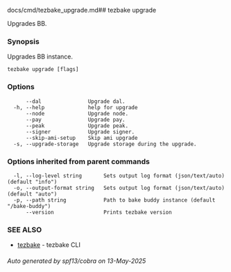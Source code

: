 docs/cmd/tezbake_upgrade.md## tezbake upgrade

Upgrades BB.

### Synopsis

Upgrades BB instance.

```
tezbake upgrade [flags]
```

### Options

```
      --dal               Upgrade dal.
  -h, --help              help for upgrade
      --node              Upgrade node.
      --pay               Upgrade pay.
      --peak              Upgrade peak.
      --signer            Upgrade signer.
      --skip-ami-setup    Skip ami upgrade
  -s, --upgrade-storage   Upgrade storage during the upgrade.
```

### Options inherited from parent commands

```
  -l, --log-level string       Sets output log format (json/text/auto) (default "info")
  -o, --output-format string   Sets output log format (json/text/auto) (default "auto")
  -p, --path string            Path to bake buddy instance (default "/bake-buddy")
      --version                Prints tezbake version
```

### SEE ALSO

* [tezbake](/tezbake/reference/cmd/tezbake)	 - tezbake CLI

###### Auto generated by spf13/cobra on 13-May-2025
